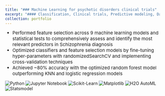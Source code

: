 ```yaml
---
title: "### Machine Learning for psychotic disorders clinical trials"
excerpt: "#### Classification, Clinical trials, Predictive modeling, Data visualization, Data mining<br/>"
collection: portfolio
---
```

<ul>
    <li style="font-size:15px">Performed feature selection across 9 machine learning models and statistical tests to comprehensively assess and identify the most relevant predictors in Schizophrenia diagnosis</li>
    <li style="font-size:15px">Optimized classifiers and feature selection models by fine-tuning hyper-parameters with randomizedSearchCV and implementing cross-validation techniques</li>
    <li style="font-size:15px">Achieved ~80% accuracy with the optimized random forest model outperforming KNN and logistic regression models</li>
</ul>

<p style="margin-top:10px">
    <img src="https://img.shields.io/badge/Python-green" alt="Python">
    <img src="https://img.shields.io/badge/Jupyter%20Notebook-orange" alt="Jupyter Notebook">
    <img src="https://img.shields.io/badge/Sklearn-purple" alt="Scikit-Learn">
    <img src="https://img.shields.io/badge/Matplotlib-violet" alt="Matplotlib">
    <img src="https://img.shields.io/badge/H2O%20AutoML-blue" alt="H2O AutoML">
    <img src="https://img.shields.io/badge/Statsmodel-grey" alt="Statsmodel">
</p>